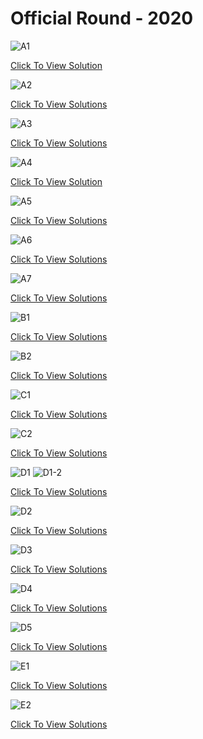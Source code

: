 # Official Round - 2020

![A1](https://github.com/aryashah2k/Quantum-Computing-Collection-Of-Resources/blob/main/Microsoft%20Azure%20Quantum%20Resources/Microsoft%20Q%23%20Coding%20Contests/Q%23%20Coding%20Contest%20-%202020/Official/assets/2020%20Official%201.png)

<a href="https://github.com/aryashah2k/Quantum-Computing-Collection-Of-Resources/blob/main/Microsoft%20Azure%20Quantum%20Resources/Microsoft%20Q%23%20Coding%20Contests/Q%23%20Coding%20Contest%20-%202020/Official/A1.qs">Click To View Solution</a>

![A2](https://github.com/aryashah2k/Quantum-Computing-Collection-Of-Resources/blob/main/Microsoft%20Azure%20Quantum%20Resources/Microsoft%20Q%23%20Coding%20Contests/Q%23%20Coding%20Contest%20-%202020/Official/assets/2020%20Official%202.png)

<a href="https://github.com/aryashah2k/Quantum-Computing-Collection-Of-Resources/blob/main/Microsoft%20Azure%20Quantum%20Resources/Microsoft%20Q%23%20Coding%20Contests/Q%23%20Coding%20Contest%20-%202020/Official/A2.qs">Click To View Solutions</a>

![A3](https://github.com/aryashah2k/Quantum-Computing-Collection-Of-Resources/blob/main/Microsoft%20Azure%20Quantum%20Resources/Microsoft%20Q%23%20Coding%20Contests/Q%23%20Coding%20Contest%20-%202020/Official/assets/2020%20Official%203.png)

<a href="https://github.com/aryashah2k/Quantum-Computing-Collection-Of-Resources/blob/main/Microsoft%20Azure%20Quantum%20Resources/Microsoft%20Q%23%20Coding%20Contests/Q%23%20Coding%20Contest%20-%202020/Official/A3.qs">Click To View Solutions</a>

![A4](https://github.com/aryashah2k/Quantum-Computing-Collection-Of-Resources/blob/main/Microsoft%20Azure%20Quantum%20Resources/Microsoft%20Q%23%20Coding%20Contests/Q%23%20Coding%20Contest%20-%202020/Official/assets/2020%20Official%204.png)

<a href="https://github.com/aryashah2k/Quantum-Computing-Collection-Of-Resources/blob/main/Microsoft%20Azure%20Quantum%20Resources/Microsoft%20Q%23%20Coding%20Contests/Q%23%20Coding%20Contest%20-%202020/Official/A4.qs">Click To View Solution</a>

![A5](https://github.com/aryashah2k/Quantum-Computing-Collection-Of-Resources/blob/main/Microsoft%20Azure%20Quantum%20Resources/Microsoft%20Q%23%20Coding%20Contests/Q%23%20Coding%20Contest%20-%202020/Official/assets/2020%20Official%205.png)

<a href="https://github.com/aryashah2k/Quantum-Computing-Collection-Of-Resources/blob/main/Microsoft%20Azure%20Quantum%20Resources/Microsoft%20Q%23%20Coding%20Contests/Q%23%20Coding%20Contest%20-%202020/Official/A5.qs">Click To View Solutions</a>

![A6](https://github.com/aryashah2k/Quantum-Computing-Collection-Of-Resources/blob/main/Microsoft%20Azure%20Quantum%20Resources/Microsoft%20Q%23%20Coding%20Contests/Q%23%20Coding%20Contest%20-%202020/Official/assets/2020%20Official%206.png)

<a href="https://github.com/aryashah2k/Quantum-Computing-Collection-Of-Resources/blob/main/Microsoft%20Azure%20Quantum%20Resources/Microsoft%20Q%23%20Coding%20Contests/Q%23%20Coding%20Contest%20-%202020/Official/A6.qs">Click To View Solutions</a>

![A7](https://github.com/aryashah2k/Quantum-Computing-Collection-Of-Resources/blob/main/Microsoft%20Azure%20Quantum%20Resources/Microsoft%20Q%23%20Coding%20Contests/Q%23%20Coding%20Contest%20-%202020/Official/assets/2020%20Official%207.png)

<a href="https://github.com/aryashah2k/Quantum-Computing-Collection-Of-Resources/blob/main/Microsoft%20Azure%20Quantum%20Resources/Microsoft%20Q%23%20Coding%20Contests/Q%23%20Coding%20Contest%20-%202020/Official/A7.qs">Click To View Solutions</a>

![B1](https://github.com/aryashah2k/Quantum-Computing-Collection-Of-Resources/blob/main/Microsoft%20Azure%20Quantum%20Resources/Microsoft%20Q%23%20Coding%20Contests/Q%23%20Coding%20Contest%20-%202020/Official/assets/2020%20Official%208.png)

<a href="https://github.com/aryashah2k/Quantum-Computing-Collection-Of-Resources/blob/main/Microsoft%20Azure%20Quantum%20Resources/Microsoft%20Q%23%20Coding%20Contests/Q%23%20Coding%20Contest%20-%202020/Official/B1.qs">Click To View Solutions</a>

![B2](https://github.com/aryashah2k/Quantum-Computing-Collection-Of-Resources/blob/main/Microsoft%20Azure%20Quantum%20Resources/Microsoft%20Q%23%20Coding%20Contests/Q%23%20Coding%20Contest%20-%202020/Official/assets/2020%20Official%209.png)

<a href="https://github.com/aryashah2k/Quantum-Computing-Collection-Of-Resources/blob/main/Microsoft%20Azure%20Quantum%20Resources/Microsoft%20Q%23%20Coding%20Contests/Q%23%20Coding%20Contest%20-%202020/Official/B2.qs">Click To View Solutions</a>

![C1](https://github.com/aryashah2k/Quantum-Computing-Collection-Of-Resources/blob/main/Microsoft%20Azure%20Quantum%20Resources/Microsoft%20Q%23%20Coding%20Contests/Q%23%20Coding%20Contest%20-%202020/Official/assets/2020%20Official%2010.png)

<a href="https://github.com/aryashah2k/Quantum-Computing-Collection-Of-Resources/blob/main/Microsoft%20Azure%20Quantum%20Resources/Microsoft%20Q%23%20Coding%20Contests/Q%23%20Coding%20Contest%20-%202020/Official/C1.qs">Click To View Solutions</a>


![C2](https://github.com/aryashah2k/Quantum-Computing-Collection-Of-Resources/blob/main/Microsoft%20Azure%20Quantum%20Resources/Microsoft%20Q%23%20Coding%20Contests/Q%23%20Coding%20Contest%20-%202020/Official/assets/2020%20Official%2011.png)

<a href="https://github.com/aryashah2k/Quantum-Computing-Collection-Of-Resources/blob/main/Microsoft%20Azure%20Quantum%20Resources/Microsoft%20Q%23%20Coding%20Contests/Q%23%20Coding%20Contest%20-%202020/Official/C2.qs">Click To View Solutions</a>


![D1](https://github.com/aryashah2k/Quantum-Computing-Collection-Of-Resources/blob/main/Microsoft%20Azure%20Quantum%20Resources/Microsoft%20Q%23%20Coding%20Contests/Q%23%20Coding%20Contest%20-%202020/Official/assets/2020%20Official%2012-1.png)
![D1-2](https://github.com/aryashah2k/Quantum-Computing-Collection-Of-Resources/blob/main/Microsoft%20Azure%20Quantum%20Resources/Microsoft%20Q%23%20Coding%20Contests/Q%23%20Coding%20Contest%20-%202020/Official/assets/2020%20Official%2012-2.png)

<a href="https://github.com/aryashah2k/Quantum-Computing-Collection-Of-Resources/blob/main/Microsoft%20Azure%20Quantum%20Resources/Microsoft%20Q%23%20Coding%20Contests/Q%23%20Coding%20Contest%20-%202020/Official/D1.qs">Click To View Solutions</a>


![D2](https://github.com/aryashah2k/Quantum-Computing-Collection-Of-Resources/blob/main/Microsoft%20Azure%20Quantum%20Resources/Microsoft%20Q%23%20Coding%20Contests/Q%23%20Coding%20Contest%20-%202020/Official/assets/2020%20Official%2013.png)

<a href="https://github.com/aryashah2k/Quantum-Computing-Collection-Of-Resources/blob/main/Microsoft%20Azure%20Quantum%20Resources/Microsoft%20Q%23%20Coding%20Contests/Q%23%20Coding%20Contest%20-%202020/Official/D2.qs">Click To View Solutions</a>


![D3](https://github.com/aryashah2k/Quantum-Computing-Collection-Of-Resources/blob/main/Microsoft%20Azure%20Quantum%20Resources/Microsoft%20Q%23%20Coding%20Contests/Q%23%20Coding%20Contest%20-%202020/Official/assets/2020%20Official%2014.png)

<a href="https://github.com/aryashah2k/Quantum-Computing-Collection-Of-Resources/blob/main/Microsoft%20Azure%20Quantum%20Resources/Microsoft%20Q%23%20Coding%20Contests/Q%23%20Coding%20Contest%20-%202020/Official/D3.qs">Click To View Solutions</a>


![D4](https://github.com/aryashah2k/Quantum-Computing-Collection-Of-Resources/blob/main/Microsoft%20Azure%20Quantum%20Resources/Microsoft%20Q%23%20Coding%20Contests/Q%23%20Coding%20Contest%20-%202020/Official/assets/2020%20Official%2015.png)

<a href="https://github.com/aryashah2k/Quantum-Computing-Collection-Of-Resources/blob/main/Microsoft%20Azure%20Quantum%20Resources/Microsoft%20Q%23%20Coding%20Contests/Q%23%20Coding%20Contest%20-%202020/Official/D4.qs">Click To View Solutions</a>


![D5](https://github.com/aryashah2k/Quantum-Computing-Collection-Of-Resources/blob/main/Microsoft%20Azure%20Quantum%20Resources/Microsoft%20Q%23%20Coding%20Contests/Q%23%20Coding%20Contest%20-%202020/Official/assets/2020%20Official%2016.png)

<a href="https://github.com/aryashah2k/Quantum-Computing-Collection-Of-Resources/blob/main/Microsoft%20Azure%20Quantum%20Resources/Microsoft%20Q%23%20Coding%20Contests/Q%23%20Coding%20Contest%20-%202020/Official/D5.qs">Click To View Solutions</a>


![E1](https://github.com/aryashah2k/Quantum-Computing-Collection-Of-Resources/blob/main/Microsoft%20Azure%20Quantum%20Resources/Microsoft%20Q%23%20Coding%20Contests/Q%23%20Coding%20Contest%20-%202020/Official/assets/2020%20Offical%2017.png)

<a href="https://github.com/aryashah2k/Quantum-Computing-Collection-Of-Resources/blob/main/Microsoft%20Azure%20Quantum%20Resources/Microsoft%20Q%23%20Coding%20Contests/Q%23%20Coding%20Contest%20-%202020/Official/E1.qs">Click To View Solutions</a>

![E2](https://github.com/aryashah2k/Quantum-Computing-Collection-Of-Resources/blob/main/Microsoft%20Azure%20Quantum%20Resources/Microsoft%20Q%23%20Coding%20Contests/Q%23%20Coding%20Contest%20-%202020/Official/assets/2020%20Official%2018.png)

<a href="https://github.com/aryashah2k/Quantum-Computing-Collection-Of-Resources/blob/main/Microsoft%20Azure%20Quantum%20Resources/Microsoft%20Q%23%20Coding%20Contests/Q%23%20Coding%20Contest%20-%202020/Official/E2.qs">Click To View Solutions</a>